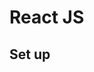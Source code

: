 # React JS

## Set up

```sh

```
<!--stackedit_data:
eyJoaXN0b3J5IjpbLTM3NzcyMjcwNSwtMTY5NTM4NTY3N119
-->
